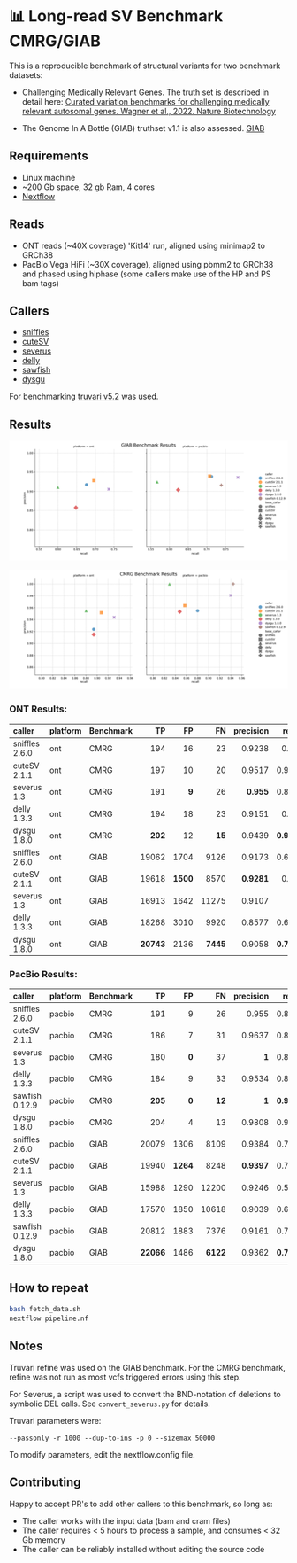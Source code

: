 # :bar_chart: Long-read SV Benchmark CMRG/GIAB

This is a reproducible benchmark of structural variants for two benchmark datasets:
- Challenging Medically Relevant Genes. The truth set is described in detail here: [Curated variation benchmarks for challenging medically relevant autosomal genes. Wagner et al., 2022. Nature Biotechnology](https://www.nature.com/articles/s41587-021-01158-1)


- The Genome In A Bottle (GIAB) truthset v1.1 is also assessed. [GIAB](https://www.nist.gov/programs-projects/genome-bottle)


## Requirements

- Linux machine
- ~200 Gb space, 32 gb Ram, 4 cores
- [Nextflow](https://www.nextflow.io/docs/latest/install.html)

## Reads

- ONT reads (~40X coverage) 'Kit14' run, aligned using minimap2 to GRCh38
- PacBio Vega HiFi (~30X coverage), aligned using pbmm2 to GRCh38 and phased using hiphase (some callers make use of the HP and PS bam tags)

## Callers
- [sniffles](https://github.com/fritzsedlazeck/Sniffles)
- [cuteSV](https://github.com/tjiangHIT/cuteSV)
- [severus](https://github.com/KolmogorovLab/Severus)
- [delly](https://github.com/dellytools/delly)
- [sawfish](https://github.com/PacificBiosciences/sawfish)
- [dysgu](https://github.com/kcleal/dysgu)

For benchmarking [truvari v5.2](https://github.com/ACEnglish/truvari) was used.

## Results
![plot](./benchmark_result.GIAB.png)


![plot](./benchmark_result.CMRG.png)


### ONT Results:
| caller         | platform   | Benchmark   |      TP |   FP |    FN |   precision |   recall |     f1 |   gt_concordance |
|:---------------|:-----------|:------------|--------:|-----:|------:|------------:|---------:|-------:|-----------------:|
| sniffles 2.6.0 | ont        | CMRG        |     194 |   16 |    23 |      0.9238 |   0.894  | 0.9087 |           0.8763 |
| cuteSV 2.1.1   | ont        | CMRG        |     197 |   10 |    20 |      0.9517 |   0.9078 | 0.9292 |           0.8934 |
| severus 1.3    | ont        | CMRG        |     191 |    **9** |    26 |      **0.955**  |   0.8802 | 0.9161 |           0.5864 |
| delly 1.3.3    | ont        | CMRG        |     194 |   18 |    23 |      0.9151 |   0.894  | 0.9044 |           0.8866 |
| dysgu 1.8.0    | ont        | CMRG        |     **202** |   12 |    **15** |      0.9439 |   **0.9309** | **0.9374** |           **0.9208** |
| sniffles 2.6.0 | ont        | GIAB        |   19062 | 1704 |  9126 |      0.9173 |   0.6762 | 0.7785 |         nan      |
| cuteSV 2.1.1   | ont        | GIAB        |   19618 | **1500** |  8570 |      **0.9281** |   0.696  | 0.7954 |         nan      |
| severus 1.3    | ont        | GIAB        |   16913 | 1642 | 11275 |      0.9107 |   0.6    | 0.7234 |         nan      |
| delly 1.3.3    | ont        | GIAB        |   18268 | 3010 |  9920 |      0.8577 |   0.6481 | 0.7383 |         nan      |
| dysgu 1.8.0    | ont        | GIAB        | **20743** | 2136 |  **7445** |      0.9058 |   **0.7359** | **0.812**  |         nan      |

### PacBio Results:

| caller         | platform   | Benchmark   |    TP |   FP |    FN |   precision |   recall |     f1 |   gt_concordance |
|:---------------|:-----------|:------------|------:|-----:|------:|------------:|---------:|-------:|-----------------:|
| sniffles 2.6.0 | pacbio     | CMRG        |   191 |    9 |    26 |      0.955  |   0.8802 | 0.9161 |           0.9162 |
| cuteSV 2.1.1   | pacbio     | CMRG        |   186 |    7 |    31 |      0.9637 |   0.8571 | 0.9073 |           0.8871 |
| severus 1.3    | pacbio     | CMRG        |   180 |    **0** |    37 |      **1**      |   0.8295 | 0.9068 |           0.5833 |
| delly 1.3.3    | pacbio     | CMRG        |   184 |    9 |    33 |      0.9534 |   0.8479 | 0.8976 |           0.8859 |
| sawfish 0.12.9 | pacbio     | CMRG        |   **205** |    **0** |    **12** |      **1**      |   **0.9447** | **0.9716** |           **0.961**  |
| dysgu 1.8.0    | pacbio     | CMRG        |   204 |    4 |    13 |      0.9808 |   0.9401 | 0.96   |           0.9314 |
| sniffles 2.6.0 | pacbio     | GIAB        | 20079 | 1306 |  8109 |      0.9384 |   0.7123 | 0.8099 |         nan      |
| cuteSV 2.1.1   | pacbio     | GIAB        | 19940 | **1264** |  8248 |      **0.9397** |   0.7074 | 0.8072 |         nan      |
| severus 1.3    | pacbio     | GIAB        | 15988 | 1290 | 12200 |      0.9246 |   0.5672 | 0.7031 |         nan      |
| delly 1.3.3    | pacbio     | GIAB        | 17570 | 1850 | 10618 |      0.9039 |   0.6233 | 0.7378 |         nan      |
| sawfish 0.12.9 | pacbio     | GIAB        | 20812 | 1883 |  7376 |      0.9161 |   0.7383 | 0.8177 |         nan      |
| dysgu 1.8.0    | pacbio     | GIAB        | **22066** | 1486 |  **6122** |      0.9362 |   **0.7828** | **0.8527** |         nan      |


## How to repeat

```bash
bash fetch_data.sh
nextflow pipeline.nf
```

## Notes

Truvari refine was used on the GIAB benchmark. For the CMRG benchmark, refine was not run as most vcfs triggered errors using this step.

For Severus, a script was used to convert the BND-notation of deletions to symbolic DEL calls.
See `convert_severus.py` for details. 

Truvari parameters were:
    
    --passonly -r 1000 --dup-to-ins -p 0 --sizemax 50000
    
To modify parameters, edit the nextflow.config file.


## Contributing

Happy to accept PR's to add other callers to this benchmark, so long as:
- The caller works with the input data (bam and cram files)
- The caller requires < 5 hours to process a sample, and consumes < 32 Gb memory
- The caller can be reliably installed without editing the source code
